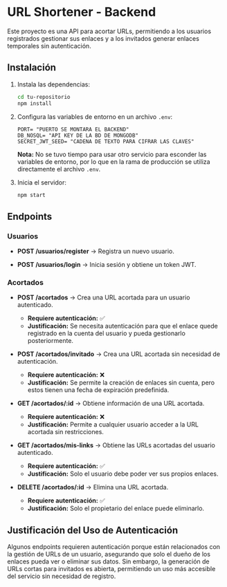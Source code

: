 # URL Shortener - Backend

Este proyecto es una API para acortar URLs, permitiendo a los usuarios registrados gestionar sus enlaces y a los invitados generar enlaces temporales sin autenticación.

## Instalación

1. Instala las dependencias:
   ```bash
   cd tu-repositorio
   npm install
   ```

2. Configura las variables de entorno en un archivo `.env`:
   ```env
   PORT= "PUERTO SE MONTARA EL BACKEND"
   DB_NOSQL= "API KEY DE LA BD DE MONGODB"
   SECRET_JWT_SEED= "CADENA DE TEXTO PARA CIFRAR LAS CLAVES"
   ```
   **Nota:** No se tuvo tiempo para usar otro servicio para esconder las variables de entorno, por lo que en la rama de producción se utiliza directamente el archivo `.env`.

3. Inicia el servidor:
   ```bash
   npm start
   ```

## Endpoints

### Usuarios

- **POST /usuarios/register** → Registra un nuevo usuario.

- **POST /usuarios/login** → Inicia sesión y obtiene un token JWT.

### Acortados

- **POST /acortados** → Crea una URL acortada para un usuario autenticado.
  - **Requiere autenticación:** ✅
  - **Justificación:** Se necesita autenticación para que el enlace quede registrado en la cuenta del usuario y pueda gestionarlo posteriormente.

- **POST /acortados/invitado** → Crea una URL acortada sin necesidad de autenticación.
  - **Requiere autenticación:** ❌
  - **Justificación:** Se permite la creación de enlaces sin cuenta, pero estos tienen una fecha de expiración predefinida.

- **GET /acortados/:id** → Obtiene información de una URL acortada.
  - **Requiere autenticación:** ❌
  - **Justificación:** Permite a cualquier usuario acceder a la URL acortada sin restricciones.

- **GET /acortados/mis-links** → Obtiene las URLs acortadas del usuario autenticado.
  - **Requiere autenticación:** ✅
  - **Justificación:** Solo el usuario debe poder ver sus propios enlaces.

- **DELETE /acortados/:id** → Elimina una URL acortada.
  - **Requiere autenticación:** ✅
  - **Justificación:** Solo el propietario del enlace puede eliminarlo.

## Justificación del Uso de Autenticación
Algunos endpoints requieren autenticación porque están relacionados con la gestión de URLs de un usuario, asegurando que solo el dueño de los enlaces pueda ver o eliminar sus datos. Sin embargo, la generación de URLs cortas para invitados es abierta, permitiendo un uso más accesible del servicio sin necesidad de registro.

